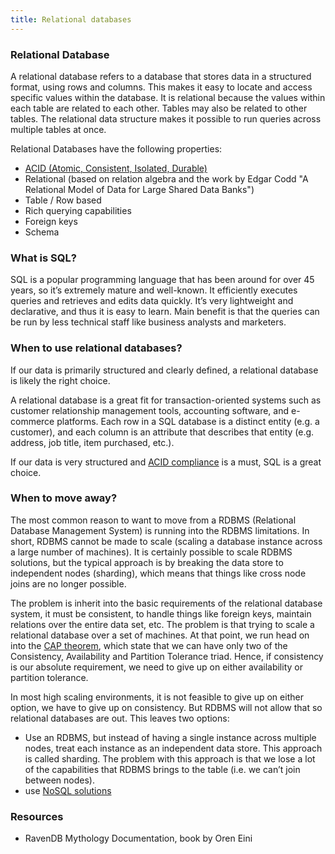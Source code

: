 ```yaml
---
title: Relational databases
---
```


### Relational Database

A relational database refers to a database that stores data in a structured format, using rows and columns. This makes it easy to locate and access specific values within the database. It is relational because the values within each table are related to each other. Tables may also be related to other tables. The relational data structure makes it possible to run queries across multiple tables at once.

Relational Databases have the following properties:

- [ACID (Atomic, Consistent, Isolated, Durable)](../Theory/ACID)
- Relational (based on relation algebra and the work by Edgar Codd "A Relational Model of Data for Large Shared Data Banks")
- Table / Row based
- Rich querying capabilities
- Foreign keys
- Schema

### What is SQL?

SQL is a popular programming language that has been around for over 45 years, so it’s extremely mature and well-known. It efficiently executes queries and retrieves and edits data quickly. It’s very lightweight and declarative, and thus it is easy to learn. Main benefit is that the queries can be run by less technical staff like business analysts and marketers.

### When to use relational databases?

If our data is primarily structured and clearly defined, a relational database is likely the right choice.

A relational database is a great fit for transaction-oriented systems such as customer relationship management tools, accounting software, and e-commerce platforms. Each row in a SQL database is a distinct entity (e.g. a customer), and each column is an attribute that describes that entity (e.g. address, job title, item purchased, etc.).

If our data is very structured and [ACID compliance](../Theory/ACID) is a must, SQL is a great choice.

### When to move away?

The most common reason to want to move from a RDBMS (Relational Database Management System) is running into the RDBMS limitations. In short, RDBMS cannot be made to scale (scaling a database instance across a large number of machines). It is certainly possible to scale RDBMS solutions, but the typical approach is by breaking the data store to independent nodes (sharding), which means that things like cross node joins are no longer possible.

The problem is inherit into the basic requirements of the relational database system, it must be consistent, to handle things like foreign keys, maintain relations over the entire data set, etc. The problem is that trying to scale a relational database over a set of machines. At that point, we run head on into the [CAP theorem](../Theory/CAP-Theorem), which state that we can have only two of the Consistency, Availability and Partition Tolerance triad. Hence, if consistency is our absolute requirement, we need to give up on either availability or partition tolerance.

In most high scaling environments, it is not feasible to give up on either option, we have to give up on consistency. But RDBMS will not allow that so relational databases are out. This leaves two options:

- Use an RDBMS, but instead of having a single instance across multiple nodes, treat each instance as an independent data store. This approach is called sharding. The problem with this approach is that we lose a lot of the capabilities that RDBMS brings to the table (i.e. we can’t join between nodes).
- use [NoSQL solutions](../NoSQL/NoSQL)

### Resources

- RavenDB Mythology Documentation, book by Oren Eini
